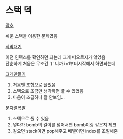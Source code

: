 # 스택 덱

[괄호](./괄호/Main.java)

쉬운 스택을 이용한 문제였음

[쇠막대기](./쇠막대기/Main.java)

이전 인덱스를 확인하면 되는데 그게 떠오르지가 않았음<br>
단순하게 처음은 무조건 '(' 니까 i=1부터시작해서 하면되는데

[크게만들기](./크게만들기/Main.java)

1. 처음엔 조합으로 풀었음
2. 스택으로 조금만 생각하면 풀 수 있었음
3. 마음이 조급하니 잘 안보임...

[문자열폭발](문자열폭발/Main2.java)

1. 스택으로 풀 수 있음
2. 넣다가 bomb의 길이를 넘어서면 bomb이랑 같은지 체크
3. 같으면 stack이면 pop해주고 배열이면 index를 조절해줌